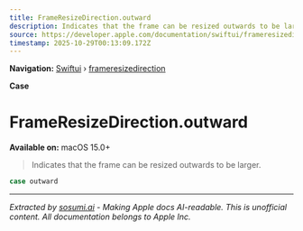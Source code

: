 ```yaml
---
title: FrameResizeDirection.outward
description: Indicates that the frame can be resized outwards to be larger.
source: https://developer.apple.com/documentation/swiftui/frameresizedirection/outward
timestamp: 2025-10-29T00:13:09.172Z
---
```


**Navigation:** [Swiftui](/documentation/swiftui) › [frameresizedirection](/documentation/swiftui/frameresizedirection)

**Case**

# FrameResizeDirection.outward

**Available on:** macOS 15.0+

> Indicates that the frame can be resized outwards to be larger.

```swift
case outward
```

---

*Extracted by [sosumi.ai](https://sosumi.ai) - Making Apple docs AI-readable.*
*This is unofficial content. All documentation belongs to Apple Inc.*
